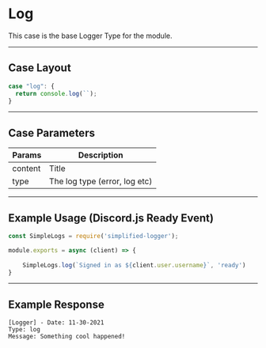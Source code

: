 # Log
This case is the base Logger Type for the module.

---

## Case Layout
```js
case "log": {
  return console.log(``);
}
```

---

## Case Parameters
| Params      | Description                      |
| ----------- | -------------------------------- |
| content     | Title                            |
| type        | The log type (error, log etc)    |

---

## Example Usage (Discord.js Ready Event)
```js
const SimpleLogs = require('simplified-logger');

module.exports = async (client) => {
    
    SimpleLogs.log(`Signed in as ${client.user.username}`, 'ready')
}
```

---

## Example Response
```terminal
[Logger] - Date: 11-30-2021
Type: log
Message: Something cool happened!
```
